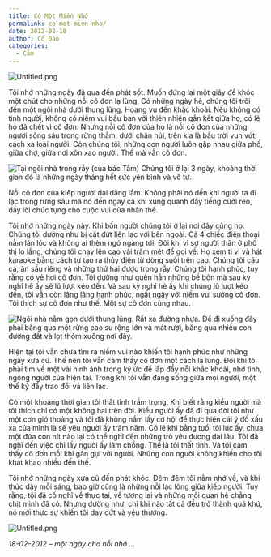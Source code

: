 ```yaml
---
title: Có Một Miền Nhớ
permalink: co-mot-mien-nho/
date: 2012-02-18
author: Cô Đào
categories:
  - Cảm
---
```


![Untitled.png](/images/9bc08088-9c08-448c-84e4-15f24fe549f4/Untitled.png)


Tôi nhớ những ngày đã qua đến phát sốt. Muốn đứng lại một giây để khóc một chút cho những nỗi cô đơn lạ lùng. Có những ngày hè, chúng tôi trôi đến một ngôi nhà dưới thung lũng. Hoang vu đến khắc khoải. Nếu không có tình người, không có niềm vui bầu bạn với thiên nhiên gắn kết giữa họ, có lẽ họ đã chết vì cô đơn. Nhưng nỗi cô đơn của họ là nỗi cô đơn của những người sống sâu trong rừng thẳm, dưới chân núi, trên kia là bầu trời vun vút, cách xa loài người. Còn chúng tôi, những con người luôn gặp nhau giữa phố, giữa chợ, giữa nơi xôn xao người. Thế mà vẫn cô đơn.


![Tại ngôi nhà trong rẫy (của bác Tâm) Chúng tôi ở lại 3 ngày, khoảng thời gian đó là những ngày tháng hết sức yên bình và vô tư.](/images/9bc08088-9c08-448c-84e4-15f24fe549f4/Untitled_1.png)


Nỗi cô đơn của kiếp người dai dẳng lắm. Không phải nó đến khi người ta đi lạc trong rừng sâu mà nó đến ngay cả khi xung quanh đầy tiếng cười reo, đầy lời chúc tụng cho cuộc vui của nhân thế.



Tôi nhớ những ngày này. Khi bốn người chúng tôi ở lại nơi đây cùng họ. Chúng tôi dường như bị cắt đứt liên lạc với bên ngoài. Cả 4 chiếc điện thoại nằm lăn lóc và không ai thèm ngó ngàng tới. Đôi khi vì sợ người thân ở phố thị lo lắng, chúng tôi chạy lên cao vài trăm mét để gọi về. Họ xem ti vi và hát karaoke bằng cách tự tạo ra thủy điện từ dòng suối trên cao. Chúng tôi câu cá, ăn sầu riêng và những thứ hái được trong rẫy. Chúng tôi hạnh phúc, tuy rằng có vẻ hơi cô đơn. Tôi dường như quên hẳn những bề bộn mà sau kỳ nghỉ hè ấy sẽ lũ lượt kéo đến. Và sau kỳ nghỉ hè ấy khi chúng lũ lượt kéo đến, tôi vẫn còn lâng lâng hạnh phúc, ngất ngây với niềm vui sướng cô đơn. Tôi thích sự cô đơn như thế. Một sự cô đơn cùng nhau.


![Ngôi nhà nằm gọn dưới thung lũng. Rất xa đường nhựa. Để đi xuống đây phải băng qua một rừng cao su rộng lớn và mát rượi, băng qua nhiều con đường đất và lọt thỏm xuống nơi đây.](/images/9bc08088-9c08-448c-84e4-15f24fe549f4/Untitled_2.png)


Hiện tại tôi vẫn chưa tìm ra niềm vui nào khiến tôi hạnh phúc như những ngày xưa cũ. Thế nên tôi vẫn cảm thấy cô đơn một cách lạ lùng. Đôi khi tôi phải tìm về một vài hình ảnh trong ký ức để lấp đầy nỗi khắc khoải, nhớ tình, ngóng người của hiện tại. Trong khi tôi vẫn đang sống giữa mọi người, một thế kỷ đầy trao đổi và liên lạc.



Có một khoảng thời gian tôi thất tình trầm trọng. Khi biết rằng kiểu người mà tôi thích chỉ có một không hai trên đời. Kiểu người ấy đã đi qua đời tôi như một cơn gió thoảng và tôi đã không nắm lấy cơ hội để thực hiện cái ý đồ xấu xa của mình là sẽ yêu người ấy trăm năm. Có lẽ khi bằng tuổi tôi lúc ấy, chưa một đứa con nít nào lại có thể nghĩ đến những trò yêu đương dài lâu. Tôi đã nghĩ đến việc chỉ lấy người ấy làm chồng. Thế là tôi thất tình. Và tôi cảm thấy cô đơn mỗi khi gần gụi với người. Những con người không khiến cho tôi khát khao nhiều đến thế.



Tôi nhớ những ngày xưa cũ đến phát khóc. Đêm đêm tôi nằm nhớ về, và khi thức dậy mỗi sáng, bao giờ cũng là những nỗi lạc lõng giữa kiếp người. Tuy rằng, tôi đã cố nghĩ về thực tại, về tương lai và những mối quan hệ chằng chịt mình đã có. Nhưng dường như, chỉ khi nào tất cả đều trở thành quá khứ, nó mới thực sự khiến tôi day dứt và yêu thương.


![Untitled.png](/images/9bc08088-9c08-448c-84e4-15f24fe549f4/Untitled_3.png)


_18-02-2012 – một ngày cho nỗi nhớ …_

